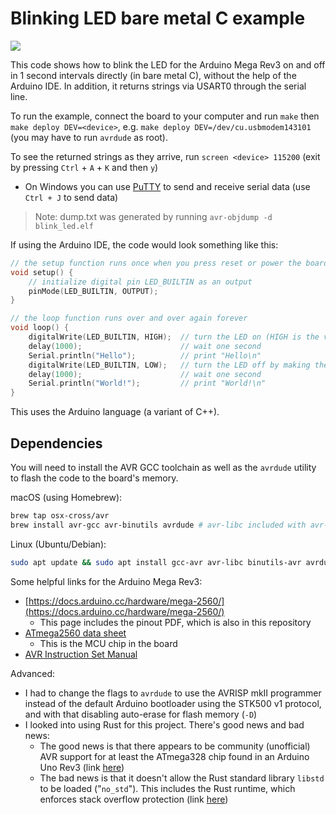 # Blinking LED bare metal C example

![](blinking.gif)

This code shows how to blink the LED for the Arduino Mega Rev3 on and off in 1 second intervals directly (in bare metal C), without the help of the Arduino IDE. In addition, it returns strings via USART0 through the serial line.

To run the example, connect the board to your computer and run `make` then `make deploy DEV=<device>`, e.g. `make deploy DEV=/dev/cu.usbmodem143101` (you may have to run `avrdude` as root).

To see the returned strings as they arrive, run `screen <device> 115200` (exit by pressing `Ctrl` + `A` + `K` and then `y`)

- On Windows you can use [PuTTY](https://www.putty.org) to send and receive serial data (use `Ctrl + J` to send data)

> Note: dump.txt was generated by running `avr-objdump -d blink_led.elf`

If using the Arduino IDE, the code would look something like this:

```cpp
// the setup function runs once when you press reset or power the board
void setup() {
    // initialize digital pin LED_BUILTIN as an output
    pinMode(LED_BUILTIN, OUTPUT);
}

// the loop function runs over and over again forever
void loop() {
    digitalWrite(LED_BUILTIN, HIGH);  // turn the LED on (HIGH is the voltage level)
    delay(1000);                      // wait one second
    Serial.println("Hello");          // print "Hello\n"
    digitalWrite(LED_BUILTIN, LOW);   // turn the LED off by making the voltage LOW
    delay(1000);                      // wait one second
    Serial.println("World!");         // print "World!\n"
}
```

This uses the Arduino language (a variant of C++).

## Dependencies

You will need to install the AVR GCC toolchain as well as the `avrdude` utility to flash the code to the board's memory.

macOS (using Homebrew):

```bash
brew tap osx-cross/avr
brew install avr-gcc avr-binutils avrdude # avr-libc included with avr-gcc
```

Linux (Ubuntu/Debian):

```bash
sudo apt update && sudo apt install gcc-avr avr-libc binutils-avr avrdude
```

Some helpful links for the Arduino Mega Rev3:

- [https://docs.arduino.cc/hardware/mega-2560/](https://docs.arduino.cc/hardware/mega-2560/)
    - This page includes the pinout PDF, which is also in this repository
- [ATmega2560 data sheet](https://ww1.microchip.com/downloads/aemDocuments/documents/OTH/ProductDocuments/DataSheets/ATmega640-1280-1281-2560-2561-Datasheet-DS40002211A.pdf)
    - This is the MCU chip in the board
- [AVR Instruction Set Manual](https://ww1.microchip.com/downloads/en/DeviceDoc/AVR-InstructionSet-Manual-DS40002198.pdf)

Advanced:

- I had to change the flags to `avrdude` to use the AVRISP mkII programmer instead of the default Arduino bootloader using the STK500 v1 protocol, and with that disabling auto-erase for flash memory (`-D`)
- I looked into using Rust for this project. There's good news and bad news:
    - The good news is that there appears to be community (unofficial) AVR support for at least the ATmega328 chip found in an Arduino Uno Rev3 (link [here](https://doc.rust-lang.org/nightly/rustc/platform-support.html#tier-3))
    - The bad news is that it doesn't allow the Rust standard library `libstd` to be loaded ("`no_std`"). This includes the Rust runtime, which enforces stack overflow protection (link [here](https://docs.rust-embedded.org/book/intro/no-std.html#the-libstd-runtime))
